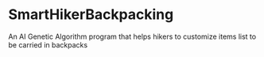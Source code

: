# SmartHikerBackpacking
An AI Genetic Algorithm program that helps hikers to customize items list to be carried in backpacks
